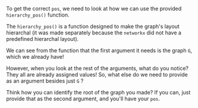 <!--title={Getting the "pos"}-->

<!--badges={Python:11,Algorithms:15}-->

<!--concepts={directedGraphs, introToGraphs, useOfGraphs}-->

To get the correct `pos`, we need to look at how we can use the provided `hierarchy_pos()` function. 

The `hierarchy_pos()` is a function designed to make the graph's layout hierarchal (it was made separately because the `networkx` did not have a predefined hierarchal layout). 

We can see from the function that the first argument it needs is the graph `G`, which we already have! 

However, when you look at the rest of the arguments, what do you notice? They all are already assigned values! So, what else do we need to provide as an argument besides just `G` ?

Think how you can identify the root of the graph you made? If you can, just provide that as the second argument, and you'll have your `pos`.  